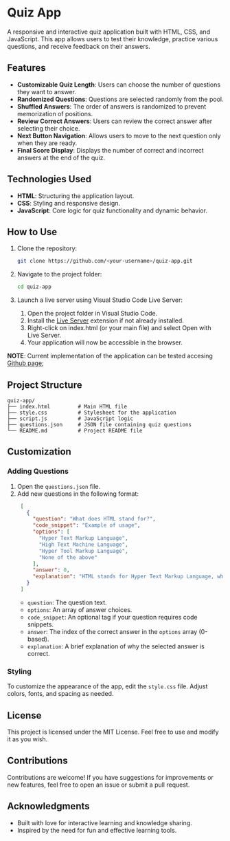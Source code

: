 # Quiz App

A responsive and interactive quiz application built with HTML, CSS, and JavaScript. This app allows users to test their knowledge, practice various questions, and receive feedback on their answers.

## Features

- **Customizable Quiz Length**: Users can choose the number of questions they want to answer.
- **Randomized Questions**: Questions are selected randomly from the pool.
- **Shuffled Answers**: The order of answers is randomized to prevent memorization of positions.
- **Review Correct Answers**: Users can review the correct answer after selecting their choice.
- **Next Button Navigation**: Allows users to move to the next question only when they are ready.
- **Final Score Display**: Displays the number of correct and incorrect answers at the end of the quiz.

## Technologies Used

- **HTML**: Structuring the application layout.
- **CSS**: Styling and responsive design.
- **JavaScript**: Core logic for quiz functionality and dynamic behavior.

## How to Use

1. Clone the repository:
   ```bash
   git clone https://github.com/<your-username>/quiz-app.git
   ```

2. Navigate to the project folder:
   ```bash
   cd quiz-app
   ```

3. Launch a live server using Visual Studio Code Live Server:

    1. Open the project folder in Visual Studio Code.
    2. Install the [Live Server](https://marketplace.visualstudio.com/items?itemName=ritwickdey.LiveServer) extension if not already installed.
    3. Right-click on index.html (or your main file) and select Open with Live Server.
    4. Your application will now be accessible in the browser.

**NOTE**: Current implementation of the application can be tested accesing [Github page](https://trased.github.io/QuizApp/);

## Project Structure

```
quiz-app/
├── index.html         # Main HTML file
├── style.css          # Stylesheet for the application
├── script.js          # JavaScript logic
├── questions.json     # JSON file containing quiz questions
└── README.md          # Project README file
```

## Customization

### Adding Questions

1. Open the `questions.json` file.
2. Add new questions in the following format:
   ```json
    [
      {
        "question": "What does HTML stand for?",
        "code_snippet": "Example of usage",
        "options": [
          "Hyper Text Markup Language",
          "High Text Machine Language",
          "Hyper Tool Markup Language",
          "None of the above"
        ],
        "answer": 0,
        "explanation": "HTML stands for Hyper Text Markup Language, which is the standard language used to create and design web pages."
      }
    ]
   ```
   - `question`: The question text.
   - `options`: An array of answer choices.
   - `code_snippet`: An optional tag if your question requires code snippets.
   - `answer`: The index of the correct answer in the `options` array (0-based).
   - `explanation`: A brief explanation of why the selected answer is correct.

### Styling

To customize the appearance of the app, edit the `style.css` file. Adjust colors, fonts, and spacing as needed.

## License

This project is licensed under the MIT License. Feel free to use and modify it as you wish.

## Contributions

Contributions are welcome! If you have suggestions for improvements or new features, feel free to open an issue or submit a pull request.

## Acknowledgments

- Built with love for interactive learning and knowledge sharing.
- Inspired by the need for fun and effective learning tools.

